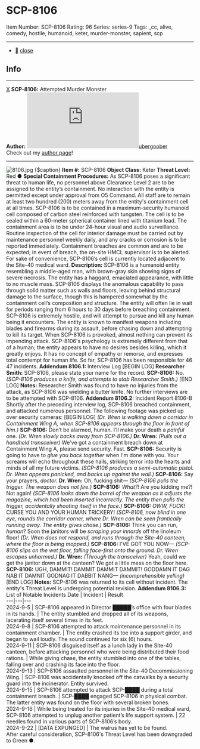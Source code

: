 # SCP-8106
Item Number: SCP-8106
Rating: 96
Series: series-9
Tags: _cc, alive, comedy, hostile, humanoid, keter, murder-monster, sapient, scp

---

  * [](javascript:;)
[close](javascript:;)
## Info
* * *
[X](javascript:;)
**SCP-8106:** Attempted Murder Monster  
**Author:** [![ubergoober](https://www.wikidot.com/avatar.php?userid=8905380&amp;size=small&amp;timestamp=1750687128)](http://www.wikidot.com/user:info/ubergoober)[ubergoober](http://www.wikidot.com/user:info/ubergoober)  
Check out my [author page](/ubergoober)!
* * *

![8106.jpg](https://scp-wiki.wdfiles.com/local--files/scp-8106/8106.jpg)
{$caption}
**Item #:** SCP-8106
**Object Class:** Keter
**Threat Level:** Red ●
**Special Containment Procedures:** As SCP-8106 poses a significant threat to human life, no personnel above Clearance Level 2 are to be assigned to the entity’s containment. No interaction with the entity is permitted except under approval from O5 Command. All staff are to remain at least two hundred (200) meters away from the entity's containment cell at all times.
SCP-8106 is to be contained in a maximum-security humanoid cell composed of carbon steel reinforced with tungsten. The cell is to be sealed within a 60-meter spherical container lined with titanium lead. The containment area is to be under 24-hour visual and audio surveillance.
Routine inspection of the cell for interior damage must be carried out by maintenance personnel weekly daily, and any cracks or corrosion is to be reported immediately. Containment breaches are common and are to be expected; in event of breach, the on-site HMCL supervisor is to be alerted.
For sake of convenience, SCP-8106’s cell is currently located adjacent to the Site-40 medical ward.
**Description:** SCP-8106 is a humanoid entity resembling a middle-aged man, with brown-gray skin showing signs of severe necrosis. The entity has a haggard, emaciated appearance, with little to no muscle mass.
SCP-8106 displays the anomalous capability to pass through solid matter such as walls and floors, leaving behind structural damage to the surface, though this is hampered somewhat by the containment cell’s composition and structure. The entity will often lie in wait for periods ranging from 6 hours to 30 days before breaching containment.
SCP-8106 is extremely hostile, and will attempt to pursue and kill any human being it encounters. The entity is known to manifest weapons including blades and firearms during its assault, before chasing down and attempting to kill its target. When SCP-8106 is provoked, almost nothing can prevent its impending attack.
SCP-8106's psychology is extremely different from that of a human; the entity appears to have no desires besides killing, which it greatly enjoys. It has no concept of empathy or remorse, and expresses total contempt for human life. So far, SCP-8106 has been responsible for 46 47 incidents.
**Addendum 8106.1:** Interview Log
[BEGIN LOG]
**Researcher Smith:** SCP-8106, please state your name for the record.
**SCP-8106:** No.
_(SCP-8106 produces a knife, and attempts to stab Researcher Smith.)_
[END LOG]
**Notes:** Researcher Smith was found to have no injuries from the attack, as SCP-8106 was wielding a butter knife. No further interviews are to be attempted with SCP-8106.
**Addendum 8106.2:** Incident Report 8106-B
Shortly after the preceding interview log, SCP-8106 breached containment, and attacked numerous personnel. The following footage was picked up over security cameras:
[BEGIN LOG]
_(Dr. Wren is walking down a corridor in Containment Wing A, when SCP-8106 appears through the floor in front of him.)_
**SCP-8106:** Don’t be alarmed, human. I’ll make your death a _painful_ one.
_(Dr. Wren slowly backs away from SCP-8106.)_
**Dr. Wren:** _(Pulls out a handheld transceiver)_ We've got a containment breach down at Containment Wing A, please send security. Fast.
**SCP-8106:** Security is going to have to _glue you back together_ when I'm done with you. Your screams will echo throughout these halls, striking terror into the hearts and minds of all my future victims.
_(SCP-8106 produces a semi-automatic pistol. Dr. Wren appears panicked, and backs up against the wall.)_
**SCP-8106:** Say your prayers, _doctor._
**Dr. Wren:** Oh, fucking shit—
_(SCP-8106 pulls the trigger. The weapon does not fire.)_
**SCP-8106:** _What?!_ Are you kidding me?! Not again!
_(SCP-8106 looks down the barrel of the weapon as it adjusts the magazine, which had been inserted incorrectly. The entity then pulls the trigger, accidentally shooting itself in the face.)_
**SCP-8106:** _OWW, FUCK!_ CURSE YOU AND YOUR HUMAN TRICKERY!
_(SCP-8106, now blind in one eye, rounds the corridor corner, where Dr. Wren can be seen frantically running away. The entity gives chase.)_
**SCP-8106:** Think you can run, _human_? Soon the janitors will be _scraping your innards_ off the linoleum floor!
_(Dr. Wren does not respond, and runs through the Site-40 canteen, where the floor is being mopped.)_
**SCP-8106:** I'VE GOT YOU NOW—
_(SCP-8106 slips on the wet floor, falling face-first onto the ground. Dr. Wren escapes unharmed.)_
**Dr. Wren:** _(Through the transceiver)_ Yeah, could we get the janitor down at the canteen? We got a little mess on the floor here.
**SCP-8106:** UGH, DAMMIT! DAMMIT DAMMIT DAMMIT! GODDAMN IT DAG NAB IT DAMNIT GODNAG IT DABBIT NANG— _(incomprehensible yelling)_
[END LOG]
**Notes:** SCP-8106 was returned to its cell without incident. The entity's Threat Level is undergoing potential revision.
**Addendum 8106.3:** List of Notable Incidents
Date | Incident | Result  
---|---|---  
2024-9-5 | SCP-8106 appeared in Director █████’s office with four blades in its hands. | The entity stumbled and dropped all of its weapons, lacerating itself several times in its feet.  
2024-9-8 | SCP-8106 attempted to attack maintenance personnel in its containment chamber. | The entity crashed its toe into a support girder, and began to wail loudly. The sound continued for six (6) hours.  
2024-9-11 | SCP-8106 disguised itself as a lunch lady in the Site-40 canteen, before attacking personnel who were being distributed their food rations. | While giving chase, the entity stumbled into one of the tables, falling over and crashing its face into the floor.  
2024-9-13 | SCP-8106 assaulted personnel in the Site-40 Decommissioning Wing. | SCP-8106 was accidentally knocked off the catwalks by a security guard into the incinerator. Entity survived.  
2024-9-15 | SCP-8106 attempted to attack SCP-████ during a total containment breach. | SCP-████ engaged SCP-8106 in physical combat. The latter entity was found on the floor with several broken bones.  
2024-9-16 | While being treated for its injuries in the Site-40 medical ward, SCP-8106 attempted to unplug another patient’s life support system. | 22 needles found in various parts of SCP-8106’s body.  
2024-9-22 | [DATA EXPUNGED] | The walrus has yet to be found.  
After careful consideration, SCP-8106's Threat Level has been downgraded to Green ●.
